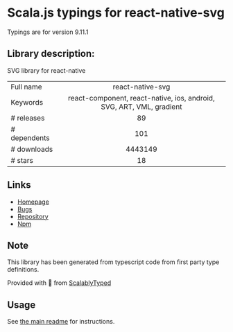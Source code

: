 
# Scala.js typings for react-native-svg

Typings are for version 9.11.1

## Library description:
SVG library for react-native

|                    |                 |
| ------------------ | :-------------: |
| Full name          | react-native-svg |
| Keywords           | react-component, react-native, ios, android, SVG, ART, VML, gradient |
| # releases         | 89 |
| # dependents       | 101 |
| # downloads        | 4443149 |
| # stars            | 18 |

## Links
- [Homepage](https://github.com/react-native-community/react-native-svg#readme)
- [Bugs](https://github.com/react-native-community/react-native-svg/issues)
- [Repository](https://github.com/react-native-community/react-native-svg)
- [Npm](https://www.npmjs.com/package/react-native-svg)
    


## Note
This library has been generated from typescript code from first party type definitions.

Provided with :purple_heart: from [ScalablyTyped](https://github.com/oyvindberg/ScalablyTyped)

## Usage
See [the main readme](../../readme.md) for instructions.


